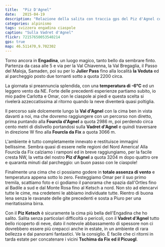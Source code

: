 ```yaml
---
title:  "Piz D'Agnel"
date:   2015-04-19
description: "Relazione della salita con traccia gps del Piz d'Agnel con partenza dallo Julier Pass"
categories: alpinismo
tags: svizzera engadina ciaspole
caption: "Sulla Vadret d'Agnel"
flickr: 72157650053540214
gps: true
map: 46.511470,9.702302
---
```


Torno ancora in **Engadina**, un luogo magico, tanto bello da sembrare finto. Partenza da casa alle 5 e via per la Val Chiavenna, la Val Bregaglia, il Passo del Maloja, Samaden, poi su per lo **Julier Pass** fino alla località **la Veduta** ed al parcheggio posto due tornanti sotto a quota 2200 circa.

La giornata si preannuncia splendida, con una **temperatura di -6°C** ed un leggero vento da NE. Forte delle precedenti esperienze partiamo subito, io mio padre Carlotta e Omar, con le ciaspole ai piedi e questa scelta si rivelerà azzeccatissima al ritorno quando la neve diventerà quasi poltiglia.

Il percorso sale dolcemente lungo la **Val d'Agnel** con la cima ben in vista davanti a noi, ma che dovremo raggiungere con un percorso non diretto, prima puntando alla **Fourcla d'Agnel** a quota 2986 m, poi perdendo circa cento metri di dislivello portandosi sulla **Vadret d'Agnel**  e quindi traversare in direzione W fino alla **Fourcla da Fix** a quota 3066 m.

L'ambiente è tutto completamente innevato e restituisce immagini bellissime. Sembra quasi di essere nelle regioni del Nord America! Alla Fourcla da Fix calziamo i ramponi ed in breve raggiungiamo, per la facile cresta NW, la vetta del nostro **Piz d'Agnel** a quota 3204 m dopo quattro ore e quaranta minuti dal parcheggio: un buon passo con le ciaspole!

Finalmente una cima che ci possiamo godere in **totale assenza di vento** e temperatura appena sotto lo zero. Festeggiamo Omar per il suo primo tremila, scattiamo foto e ci godiamo il panorama che spazia dall'Ortles fino al Badile a sud e dal Monte Rosa fino al Ketsch a nord. Non sto ad elencarvi tutte le cime, ma credetemi le abbiamo individuate tutte. Rientro di buona lena senza le ravanate delle gite precedenti e sosta a Piuro per una meritatissima birra.

Con il **Piz Ketsch** è sicuramente la cima più bella dell'Engadina che ho salito. Salita senza particolari difficoltà o pericoli, con il **Vadret d'Agnel** tutto bello ricoperto di neve, dato il notevole abbassamento di spessore non ci dovrebbero essere più crepacci anche in estate, in un ambiente di rara bellezza e dai panorami fantastici. Ve la consiglio. È facile che ci ritorni in tarda estate per concatenare i vicini **Tschima da Fix ed il Picuogl**.
